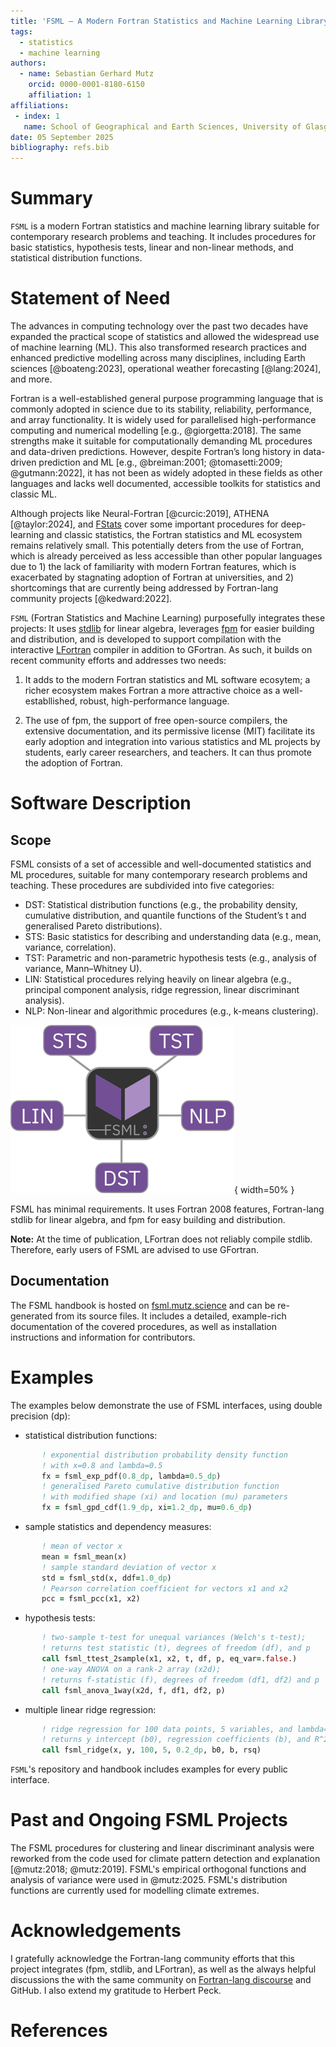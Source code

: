 ```yaml
---
title: 'FSML – A Modern Fortran Statistics and Machine Learning Library'
tags:
  - statistics
  - machine learning
authors:
  - name: Sebastian Gerhard Mutz
    orcid: 0000-0001-8180-6150
    affiliation: 1
affiliations:
 - index: 1
   name: School of Geographical and Earth Sciences, University of Glasgow
date: 05 September 2025
bibliography: refs.bib
---
```


# Summary

`FSML` is a modern Fortran statistics and machine learning library suitable for contemporary research problems and teaching. It includes procedures for basic statistics, hypothesis tests, linear and non-linear methods, and statistical distribution functions.

# Statement of Need

The advances in computing technology over the past two decades have expanded the practical scope of statistics and allowed the widespread use of machine learning (ML). This also transformed research practices and enhanced predictive modelling across many disciplines, including Earth sciences [@boateng:2023], operational weather forecasting [@lang:2024], and more.

Fortran is a well-established general purpose programming language that is commonly adopted in science due to its stability, reliability, performance, and array functionality. It is widely used for parallelised high-performance computing and numerical modelling [e.g., @giorgetta:2018]. The same strengths make it suitable for computationally demanding ML procedures and data-driven predictions. However, despite Fortran’s long history in data-driven prediction and ML [e.g., @breiman:2001; @tomasetti:2009; @gutmann:2022], it has not been as widely adopted in these fields as other languages and lacks well documented, accessible toolkits for statistics and classic ML.

Although projects like Neural-Fortran [@curcic:2019], ATHENA [@taylor:2024], and [FStats](https://github.com/jchristopherson/fstats) cover some important procedures for deep-learning and classic statistics, the Fortran statistics and ML ecosystem remains relatively small. This potentially deters from the use of Fortran, which is already perceived as less accessible than other popular languages due to 1) the lack of familiarity with modern Fortran features, which is exacerbated by stagnating adoption of Fortran at universities, and 2) shortcomings that are currently being addressed by Fortran-lang community projects [@kedward:2022].


`FSML` (Fortran Statistics and Machine Learning) purposefully integrates these projects: It uses [stdlib](https://github.com/fortran-lang/stdlib) for linear algebra, leverages [fpm](https://github.com/fortran-lang/fpm) for easier building and distribution, and is developed to support compilation with the interactive [LFortran](https://github.com/lfortran/lfortran) compiler in addition to GFortran. As such, it builds on recent community efforts and addresses two needs:

1. It adds to the modern Fortran statistics and ML software ecosytem; a richer ecosystem makes Fortran a more attractive choice as a well-establlished, robust, high-performance language.

2. The use of fpm, the support of free open-source compilers, the extensive documentation, and its permissive license (MIT) facilitate its early adoption and integration into various statistics and ML projects by students, early career researchers, and teachers. It can thus promote the adoption of Fortran.


# Software Description

## Scope

FSML consists of a set of accessible and well-documented statistics and ML procedures, suitable for many contemporary research problems and teaching. These procedures are subdivided into five categories:

- DST: Statistical distribution functions (e.g., the probability density, cumulative distribution, and quantile functions of the Student’s t and generalised Pareto distributions).
- STS: Basic statistics for describing and understanding data (e.g., mean, variance, correlation).
- TST: Parametric and non-parametric hypothesis tests (e.g., analysis of variance, Mann–Whitney U).
- LIN: Statistical procedures relying heavily on linear algebra (e.g., principal component analysis, ridge regression, linear discriminant analysis).
- NLP: Non-linear and algorithmic procedures (e.g., k-means clustering).

![FSML has five thematic modules: Basic statistics (STS), hypothesis tests (TST), linear procedures (LIN), non-linear procedures (NLP), and statistical distribution functions (DST). \label{fig:fig1}](figs/modules.png){ width=50% }

FSML has minimal requirements. It uses Fortran 2008 features, Fortran-lang stdlib for linear algebra, and fpm for easy building and distribution.

**Note:** At the time of publication, LFortran does not reliably compile stdlib. Therefore, early users of FSML are advised to use GFortran.

## Documentation

The FSML handbook is hosted on [fsml.mutz.science](https://fsml.mutz.science/) and can be re-generated from its source files. It includes a detailed, example-rich documentation of the covered procedures, as well as installation instructions and information for contributors.

# Examples

The examples below demonstrate the use of FSML interfaces, using double precision (dp):

* statistical distribution functions:
```fortran
       ! exponential distribution probability density function
       ! with x=0.8 and lambda=0.5
       fx = fsml_exp_pdf(0.8_dp, lambda=0.5_dp)
       ! generalised Pareto cumulative distribution function
       ! with modified shape (xi) and location (mu) parameters
       fx = fsml_gpd_cdf(1.9_dp, xi=1.2_dp, mu=0.6_dp)
```

* sample statistics and dependency measures:
```fortran
       ! mean of vector x
       mean = fsml_mean(x)
       ! sample standard deviation of vector x
       std = fsml_std(x, ddf=1.0_dp)
       ! Pearson correlation coefficient for vectors x1 and x2
       pcc = fsml_pcc(x1, x2)
```

* hypothesis tests:
```fortran
       ! two-sample t-test for unequal variances (Welch's t-test);
       ! returns test statistic (t), degrees of freedom (df), and p
       call fsml_ttest_2sample(x1, x2, t, df, p, eq_var=.false.)
       ! one-way ANOVA on a rank-2 array (x2d);
       ! returns f-statistic (f), degrees of freedom (df1, df2) and p
       call fsml_anova_1way(x2d, f, df1, df2, p)
```

* multiple linear ridge regression:
```fortran
       ! ridge regression for 100 data points, 5 variables, and lambda=0.2;
       ! returns y intercept (b0), regression coefficients (b), and R^2 (rsq)
       call fsml_ridge(x, y, 100, 5, 0.2_dp, b0, b, rsq)
```

`FSML`'s repository and handbook includes examples for every public interface.

# Past and Ongoing FSML Projects

The FSML procedures for clustering and linear discriminant analysis were reworked from the code used for climate pattern detection and explanation [@mutz:2018; @mutz:2019]. FSML's empirical orthogonal functions and analysis of variance were used in @mutz:2025. FSML's distribution functions are currently used for modelling climate extremes.

# Acknowledgements

I gratefully acknowledge the Fortran-lang community efforts that this project integrates (fpm, stdlib, and LFortran), as well as the always helpful discussions the with the same community on [Fortran-lang discourse](https://fortran-lang.discourse.group/) and GitHub. I also extend my gratitude to Herbert Peck.

# References
